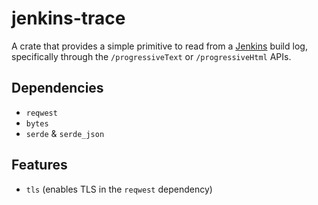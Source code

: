 # jenkins-trace

A crate that provides a simple primitive to read from a [Jenkins] build log, specifically through the `/progressiveText` or `/progressiveHtml` APIs.

[Jenkins]: https://www.jenkins.io/

## Dependencies

- `reqwest`
- `bytes`
- `serde` & `serde_json`

## Features

- `tls` (enables TLS in the `reqwest` dependency)